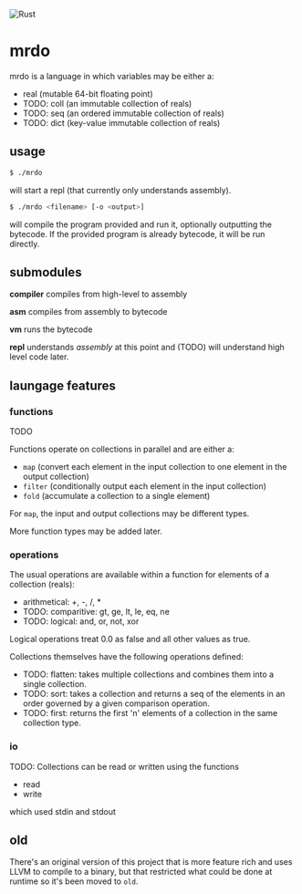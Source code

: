 ![Rust](https://github.com/dominichamon/mrdo/workflows/Rust/badge.svg)

# mrdo
mrdo is a language in which variables may be either a:

* real (mutable 64-bit floating point)
* TODO: coll (an immutable collection of reals)
* TODO: seq (an ordered immutable collection of reals)
* TODO: dict (key-value immutable collection of reals)

## usage
```bash
$ ./mrdo
```

will start a repl (that currently only understands assembly).

```bash
$ ./mrdo <filename> [-o <output>]
```

will compile the program provided and run it, optionally outputting the
bytecode. If the provided program is already bytecode, it will be run directly.

## submodules
**compiler** compiles from high-level to assembly

**asm** compiles from assembly to bytecode

**vm** runs the bytecode

**repl** understands _assembly_ at this point and (TODO) will understand high
level code later.

## laungage features

### functions

TODO

Functions operate on collections in parallel and are either a:

* `map` (convert each element in the input collection to one element in the
  output collection)
* `filter` (conditionally output each element in the input collection)
* `fold` (accumulate a collection to a single element)

For `map`, the input and output collections may be different types.

More function types may be added later.

### operations
The usual operations are available within a function for elements of a
collection (reals):

* arithmetical: +, -, /, *
* TODO: comparitive: gt, ge, lt, le, eq, ne
* TODO: logical: and, or, not, xor

Logical operations treat 0.0 as false and all other values as true.

Collections themselves have the following operations defined:

* TODO: flatten: takes multiple collections and combines them into a single
collection.
* TODO: sort: takes a collection and returns a seq of the elements in an order
governed by a given comparison operation.
* TODO: first: returns the first 'n' elements of a collection in the same collection
type.

### io
TODO:
Collections can be read or written using the functions

* read
* write

which used stdin and stdout

old
--
There's an original version of this project that is more feature rich and uses
LLVM to compile to a binary, but that restricted what could be done at runtime
so it's been moved to `old`.
